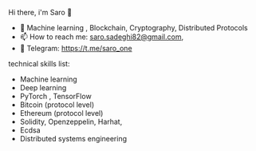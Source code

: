 Hi there, i'm Saro 👋
- 🔭 Machine learning , Blockchain, Cryptography, Distributed Protocols
- 📫 How to reach me: saro.sadeghi82@gmail.com,
- 💬 Telegram: https://t.me/saro_one

technical skills list:
- Machine learning
- Deep learning
- PyTorch , TensorFlow
- Bitcoin (protocol level)
- Ethereum (protocol level)
- Solidity, Openzeppelin, Harhat,
- Ecdsa
- Distributed systems engineering
